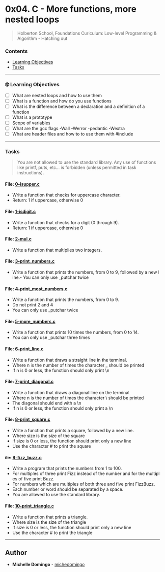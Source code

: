 # 0x04. C - More functions, more nested loops
> Holberton School, Foundations Curiculum: Low-level Programming & Algorithm - Hatching out

### Contents
- [Learning Objectives](https://github.com/michedomingo/holbertonschool-low_level_programming/tree/master/0x04-more_functions_nested_loops/#functions2)
- [Tasks](https://github.com/michedomingo/holbertonschool-low_level_programming/tree/master/0x04-more_functions_nested_loops/#tasks)
___
<a name="functions2"></a>

### 🤓 Learning Objectives
- [ ] What are nested loops and how to use them
- [ ] What is a function and how do you use functions
- [ ] What is the difference between a declaration and a definition of a function
- [ ] What is a prototype
- [ ] Scope of variables
- [ ] What are the gcc flags -Wall -Werror -pedantic -Wextra
- [ ] What are header files and how to to use them with #include
___
<a name="tasks"></a>
### Tasks
> You are not allowed to use the standard library. Any use of functions like printf, puts, etc… is forbidden (unless permitted in task instructions).

#### File: [0-isupper.c](https://github.com/michedomingo/holbertonschool-low_level_programming/blob/master/0x04-more_functions_nested_loops/0-isupper.c)
- Write a function that checks for uppercase character.
- Return: 1 if uppercase, otherwise 0

#### File: [1-isdigit.c](https://github.com/michedomingo/holbertonschool-low_level_programming/blob/master/0x04-more_functions_nested_loops/1-isdigit.c)
- Write a function that checks for a digit (0 through 9).
- Return: 1 if uppercase, otherwise 0

#### File: [2-mul.c](https://github.com/michedomingo/holbertonschool-low_level_programming/blob/master/0x04-more_functions_nested_loops/2-mul.c)
- Write a function that multiplies two integers.

#### File: [3-print_numbers.c](https://github.com/michedomingo/holbertonschool-low_level_programming/blob/master/0x04-more_functions_nested_loops/3-print_numbers.c)
- Write a function that prints the numbers, from 0 to 9, followed by a new line.- You can only use _putchar twice

#### File: [4-print_most_numbers.c](https://github.com/michedomingo/holbertonschool-low_level_programming/blob/master/0x04-more_functions_nested_loops/4-print_most_numbers.c])
- Write a function that prints the numbers, from 0 to 9.
- Do not print 2 and 4
- You can only use _putchar twice

#### File: [5-more_numbers.c](https://github.com/michedomingo/holbertonschool-low_level_programming/blob/master/0x04-more_functions_nested_loops/5-more_numbers.c)
- Write a function that prints 10 times the numbers, from 0 to 14.
- You can only use _putchar three times

#### File: [6-print_line.c](https://github.com/michedomingo/holbertonschool-low_level_programming/blob/master/0x04-more_functions_nested_loops/6-print_line.c)
- Write a function that draws a straight line in the terminal.
- Where n is the number of times the character _ should be printed
- If n is 0 or less, the function should only print \n

#### File: [7-print_diagonal.c](https://github.com/michedomingo/holbertonschool-low_level_programming/blob/master/0x04-more_functions_nested_loops/7-print_diagonal.c)
- Write a function that draws a diagonal line on the terminal.
- Where n is the number of times the character \ should be printed
- The diagonal should end with a \n
- If n is 0 or less, the function should only print a \n

#### File: [8-print_square.c](https://github.com/michedomingo/holbertonschool-low_level_programming/blob/master/0x04-more_functions_nested_loops/8-print_square.c)
- Write a function that prints a square, followed by a new line.
- Where size is the size of the square
- If size is 0 or less, the function should print only a new line
- Use the character # to print the square

#### ile: [9-fizz_buzz.c](https://github.com/michedomingo/holbertonschool-low_level_programming/blob/master/0x04-more_functions_nested_loops/9-fizz_buzz.c)
- Write a program that prints the numbers from 1 to 100.
- For multiples of three print Fizz instead of the number and for the multiples of five print Buzz.
- For numbers which are multiples of both three and five print FizzBuzz.
- Each number or word should be separated by a space.
- You are allowed to use the standard library.

#### File: [10-print_triangle.c](https://github.com/michedomingo/holbertonschool-low_level_programming/blob/master/0x04-more_functions_nested_loops/10-print_triangle.c)
- Write a function that prints a triangle.
- Where size is the size of the triangle
- If size is 0 or less, the function should print only a new line
- Use the character # to print the triangle
---

## Author
* **Michelle Domingo** - [michedomingo](https://github.com/michedomingo)
